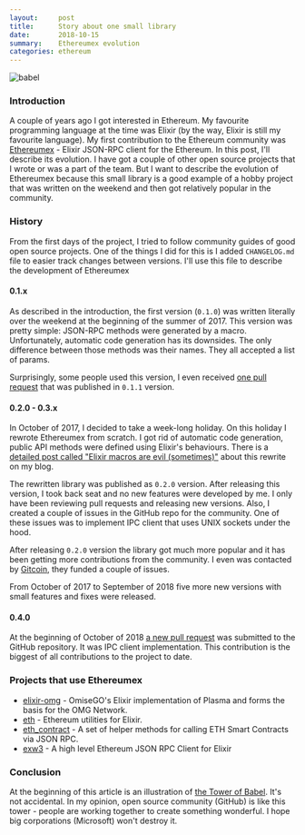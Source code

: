 ```yaml
---
layout:     post
title:      Story about one small library
date:       2018-10-15
summary:    Ethereumex evolution
categories: ethereum
---
```


![babel](https://i.imgur.com/0lgyBVW.jpg)

### Introduction

A couple of years ago I got interested in Ethereum. My favourite programming language at the time was Elixir (by the way, Elixir is still my favourite language). My first contribution to the Ethereum community was [Ethereumex](https://github.com/exthereum/ethereumex) - Elixir JSON-RPC client for the Ethereum. In this post, I'll describe its evolution. I have got a couple of other open source projects that I wrote or was a part of the team. But I want to describe the evolution of Ethereumex because this small library is a good example of a hobby project that was written on the weekend and then got relatively popular in the community.

### History

From the first days of the project, I tried to follow community guides of good open source projects. One of the things I did for this is I added `CHANGELOG.md` file to easier track changes between versions. I'll use this file to describe the development of Ethereumex

#### 0.1.x

As described in the introduction, the first version (`0.1.0`) was written literally over the weekend at the beginning of the summer of 2017. This version was pretty simple: JSON-RPC methods were generated by a macro. Unfortunately, automatic code generation has its downsides. The only difference between those methods was their names. They all accepted a list of params.

Surprisingly, some people used this version, I even received [one pull request](https://github.com/exthereum/ethereumex/pull/2) that was published in `0.1.1` version.

#### 0.2.0 - 0.3.x

In October of 2017, I decided to take a week-long holiday. On this holiday I rewrote Ethereumex from scratch. I got rid of automatic code generation, public API methods were defined using Elixir's behaviours. There is a [detailed post called "Elixir macros are evil (sometimes)"](https://www.badykov.com/elixir/2017/10/18/macros-are-evil/) about this rewrite on my blog.

The rewritten library was published as `0.2.0` version. After releasing this version, I took back seat and no new features were developed by me. I only have been reviewing pull requests and releasing new versions. Also, I created a couple of issues in the GitHub repo for the community. One of these issues was to implement IPC client that uses UNIX sockets under the hood.

After releasing `0.2.0` version the library got much more popular and it has been getting more contributions from the community. I even was contacted by [Gitcoin](https://gitcoin.co/), they funded a couple of issues.

From October of 2017 to September of 2018 five more new versions with small features and fixes were released.

#### 0.4.0

At the beginning of October of 2018 [a new pull request](https://github.com/exthereum/ethereumex/pull/40) was submitted to the GitHub repository. It was IPC client implementation. This contribution is the biggest of all contributions to the project to date.

### Projects that use Ethereumex

- [elixir-omg](https://github.com/omisego/elixir-omg) - OmiseGO's Elixir implementation of Plasma and forms the basis for the OMG Network.
- [eth](https://hex.pm/packages/eth) - Ethereum utilities for Elixir.
- [eth_contract](https://hex.pm/packages/eth_contract) - A set of helper methods for calling ETH Smart Contracts via JSON RPC.
- [exw3](https://hex.pm/packages/exw3) - A high level Ethereum JSON RPC Client for Elixir

### Conclusion

At the beginning of this article is an illustration of [the Tower of Babel](https://en.wikipedia.org/wiki/Tower_of_Babel). It's not accidental. In my opinion, open source community (GitHub) is like this tower - people are working together to create something wonderful. I hope big corporations (Microsoft) won't destroy it.